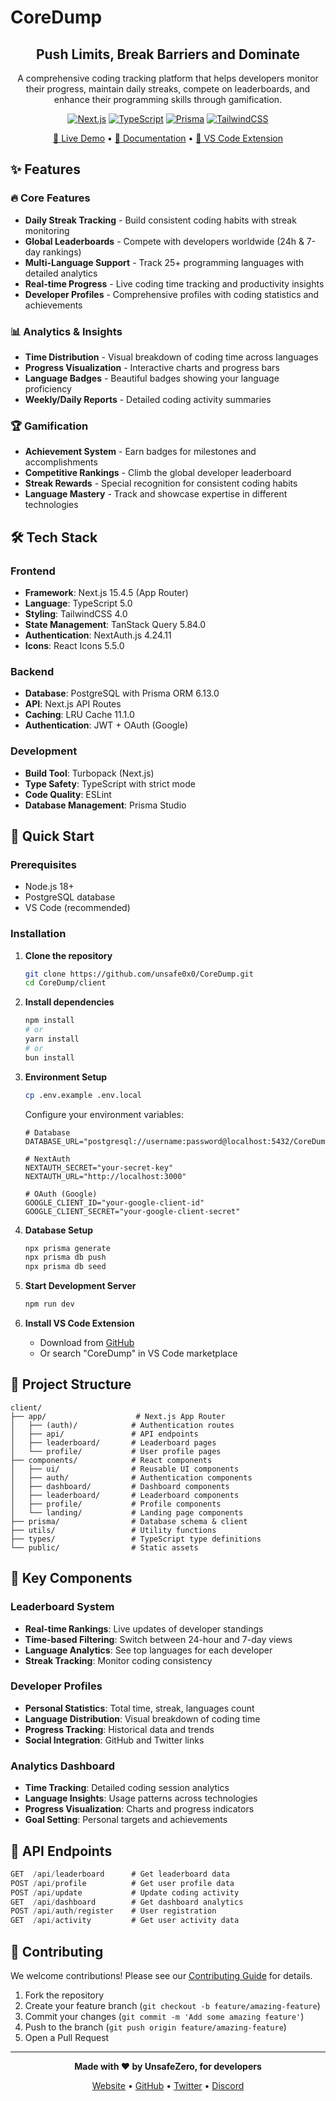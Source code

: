 # CoreDump

<div align="center">

## Push Limits, Break Barriers and Dominate

A comprehensive coding tracking platform that helps developers monitor their progress, maintain daily streaks, compete on leaderboards, and enhance their programming skills through gamification.

[![Next.js](https://img.shields.io/badge/Next.js-15.4.5-black?style=for-the-badge&logo=next.js)](https://nextjs.org/)
[![TypeScript](https://img.shields.io/badge/TypeScript-5.0-blue?style=for-the-badge&logo=typescript)](https://typescriptlang.org/)
[![Prisma](https://img.shields.io/badge/Prisma-6.13.0-2D3748?style=for-the-badge&logo=prisma)](https://prisma.io/)
[![TailwindCSS](https://img.shields.io/badge/Tailwind-CSS-38B2AC?style=for-the-badge&logo=tailwind-css)](https://tailwindcss.com/)

[🚀 Live Demo](https://CoreDump.vercel.app) • [📖 Documentation](https://CoreDump.vercel.app/how-to-use) • [🔌 VS Code Extension](https://github.com/unsafe0x0/CoreDump-Extension)

</div>

## ✨ Features

### 🔥 Core Features

- **Daily Streak Tracking** - Build consistent coding habits with streak monitoring
- **Global Leaderboards** - Compete with developers worldwide (24h & 7-day rankings)
- **Multi-Language Support** - Track 25+ programming languages with detailed analytics
- **Real-time Progress** - Live coding time tracking and productivity insights
- **Developer Profiles** - Comprehensive profiles with coding statistics and achievements

### 📊 Analytics & Insights

- **Time Distribution** - Visual breakdown of coding time across languages
- **Progress Visualization** - Interactive charts and progress bars
- **Language Badges** - Beautiful badges showing your language proficiency
- **Weekly/Daily Reports** - Detailed coding activity summaries

### 🏆 Gamification

- **Achievement System** - Earn badges for milestones and accomplishments
- **Competitive Rankings** - Climb the global developer leaderboard
- **Streak Rewards** - Special recognition for consistent coding habits
- **Language Mastery** - Track and showcase expertise in different technologies

## 🛠️ Tech Stack

### Frontend

- **Framework**: Next.js 15.4.5 (App Router)
- **Language**: TypeScript 5.0
- **Styling**: TailwindCSS 4.0
- **State Management**: TanStack Query 5.84.0
- **Authentication**: NextAuth.js 4.24.11
- **Icons**: React Icons 5.5.0

### Backend

- **Database**: PostgreSQL with Prisma ORM 6.13.0
- **API**: Next.js API Routes
- **Caching**: LRU Cache 11.1.0
- **Authentication**: JWT + OAuth (Google)

### Development

- **Build Tool**: Turbopack (Next.js)
- **Type Safety**: TypeScript with strict mode
- **Code Quality**: ESLint
- **Database Management**: Prisma Studio

## 🚀 Quick Start

### Prerequisites

- Node.js 18+
- PostgreSQL database
- VS Code (recommended)

### Installation

1. **Clone the repository**

   ```bash
   git clone https://github.com/unsafe0x0/CoreDump.git
   cd CoreDump/client
   ```

2. **Install dependencies**

   ```bash
   npm install
   # or
   yarn install
   # or
   bun install
   ```

3. **Environment Setup**

   ```bash
   cp .env.example .env.local
   ```

   Configure your environment variables:

   ```env
   # Database
   DATABASE_URL="postgresql://username:password@localhost:5432/CoreDump"

   # NextAuth
   NEXTAUTH_SECRET="your-secret-key"
   NEXTAUTH_URL="http://localhost:3000"

   # OAuth (Google)
   GOOGLE_CLIENT_ID="your-google-client-id"
   GOOGLE_CLIENT_SECRET="your-google-client-secret"
   ```

4. **Database Setup**

   ```bash
   npx prisma generate
   npx prisma db push
   npx prisma db seed
   ```

5. **Start Development Server**

   ```bash
   npm run dev
   ```

6. **Install VS Code Extension**
   - Download from [GitHub](https://github.com/unsafe0x0/CoreDump-Extension)
   - Or search "CoreDump" in VS Code marketplace

## 📁 Project Structure

```
client/
├── app/                    # Next.js App Router
│   ├── (auth)/            # Authentication routes
│   ├── api/               # API endpoints
│   ├── leaderboard/       # Leaderboard pages
│   └── profile/           # User profile pages
├── components/            # React components
│   ├── ui/                # Reusable UI components
│   ├── auth/              # Authentication components
│   ├── dashboard/         # Dashboard components
│   ├── leaderboard/       # Leaderboard components
│   ├── profile/           # Profile components
│   └── landing/           # Landing page components
├── prisma/                # Database schema & client
├── utils/                 # Utility functions
├── types/                 # TypeScript type definitions
└── public/                # Static assets
```

## 🎯 Key Components

### Leaderboard System

- **Real-time Rankings**: Live updates of developer standings
- **Time-based Filtering**: Switch between 24-hour and 7-day views
- **Language Analytics**: See top languages for each developer
- **Streak Tracking**: Monitor coding consistency

### Developer Profiles

- **Personal Statistics**: Total time, streak, languages count
- **Language Distribution**: Visual breakdown of coding time
- **Progress Tracking**: Historical data and trends
- **Social Integration**: GitHub and Twitter links

### Analytics Dashboard

- **Time Tracking**: Detailed coding session analytics
- **Language Insights**: Usage patterns across technologies
- **Progress Visualization**: Charts and progress indicators
- **Goal Setting**: Personal targets and achievements

## 🔧 API Endpoints

```typescript
GET  /api/leaderboard      # Get leaderboard data
POST /api/profile          # Get user profile data
POST /api/update           # Update coding activity
GET  /api/dashboard        # Get dashboard analytics
POST /api/auth/register    # User registration
GET  /api/activity         # Get user activity data
```

## 🤝 Contributing

We welcome contributions! Please see our [Contributing Guide](CONTRIBUTING.md) for details.

1. Fork the repository
2. Create your feature branch (`git checkout -b feature/amazing-feature`)
3. Commit your changes (`git commit -m 'Add some amazing feature'`)
4. Push to the branch (`git push origin feature/amazing-feature`)
5. Open a Pull Request

---

<div align="center">

**Made with ❤️ by UnsafeZero, for developers**

[Website](https://CoreDump.vercel.app) • [GitHub](https://github.com/unsafe0x0) • [Twitter](https://twitter.com/unsafezero) • [Discord](https://discord.gg/unsafezero)

</div>
